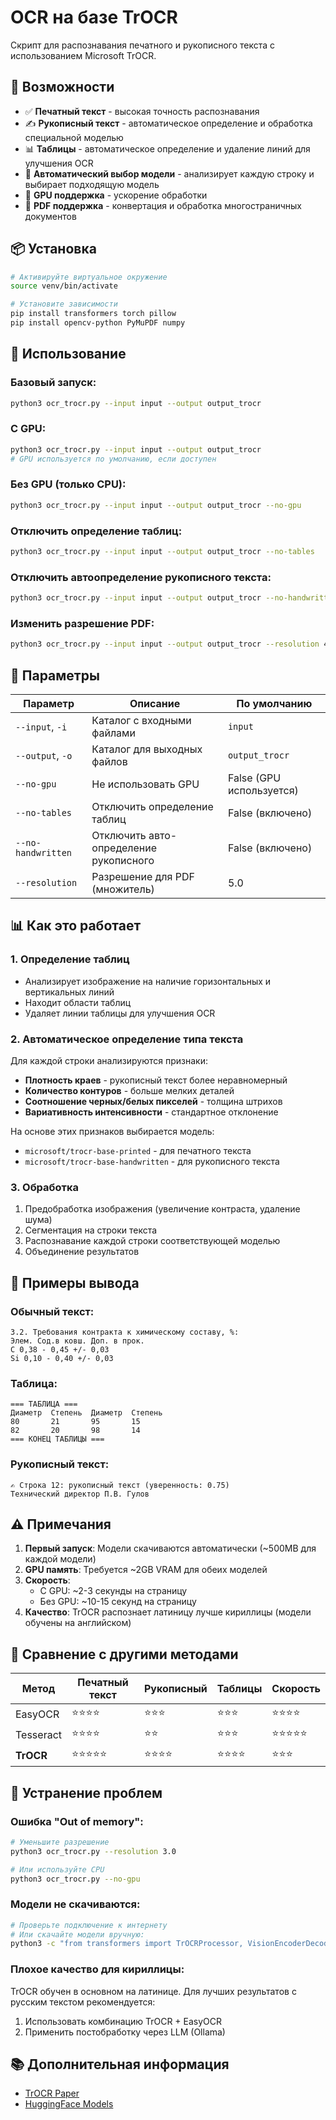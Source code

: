 # OCR на базе TrOCR

Скрипт для распознавания печатного и рукописного текста с использованием Microsoft TrOCR.

## 🎯 Возможности

- ✅ **Печатный текст** - высокая точность распознавания
- ✍️ **Рукописный текст** - автоматическое определение и обработка специальной моделью
- 📊 **Таблицы** - автоматическое определение и удаление линий для улучшения OCR
- 🔄 **Автоматический выбор модели** - анализирует каждую строку и выбирает подходящую модель
- 🚀 **GPU поддержка** - ускорение обработки
- 📄 **PDF поддержка** - конвертация и обработка многостраничных документов

## 📦 Установка

```bash
# Активируйте виртуальное окружение
source venv/bin/activate

# Установите зависимости
pip install transformers torch pillow
pip install opencv-python PyMuPDF numpy
```

## 🚀 Использование

### Базовый запуск:
```bash
python3 ocr_trocr.py --input input --output output_trocr
```

### С GPU:
```bash
python3 ocr_trocr.py --input input --output output_trocr
# GPU используется по умолчанию, если доступен
```

### Без GPU (только CPU):
```bash
python3 ocr_trocr.py --input input --output output_trocr --no-gpu
```

### Отключить определение таблиц:
```bash
python3 ocr_trocr.py --input input --output output_trocr --no-tables
```

### Отключить автоопределение рукописного текста:
```bash
python3 ocr_trocr.py --input input --output output_trocr --no-handwritten
```

### Изменить разрешение PDF:
```bash
python3 ocr_trocr.py --input input --output output_trocr --resolution 4.0
```

## 🔧 Параметры

| Параметр | Описание | По умолчанию |
|----------|----------|--------------|
| `--input`, `-i` | Каталог с входными файлами | `input` |
| `--output`, `-o` | Каталог для выходных файлов | `output_trocr` |
| `--no-gpu` | Не использовать GPU | False (GPU используется) |
| `--no-tables` | Отключить определение таблиц | False (включено) |
| `--no-handwritten` | Отключить авто-определение рукописного | False (включено) |
| `--resolution` | Разрешение для PDF (множитель) | 5.0 |

## 📊 Как это работает

### 1. Определение таблиц
- Анализирует изображение на наличие горизонтальных и вертикальных линий
- Находит области таблиц
- Удаляет линии таблицы для улучшения OCR

### 2. Автоматическое определение типа текста
Для каждой строки анализируются признаки:
- **Плотность краев** - рукописный текст более неравномерный
- **Количество контуров** - больше мелких деталей
- **Соотношение черных/белых пикселей** - толщина штрихов
- **Вариативность интенсивности** - стандартное отклонение

На основе этих признаков выбирается модель:
- `microsoft/trocr-base-printed` - для печатного текста
- `microsoft/trocr-base-handwritten` - для рукописного текста

### 3. Обработка
1. Предобработка изображения (увеличение контраста, удаление шума)
2. Сегментация на строки текста
3. Распознавание каждой строки соответствующей моделью
4. Объединение результатов

## 📝 Примеры вывода

### Обычный текст:
```
3.2. Требования контракта к химическому составу, %:
Элем. Сод.в ковш. Доп. в прок.
C 0,38 - 0,45 +/- 0,03
Si 0,10 - 0,40 +/- 0,03
```

### Таблица:
```
=== ТАБЛИЦА ===
Диаметр  Степень  Диаметр  Степень
80       21       95       15
82       20       98       14
=== КОНЕЦ ТАБЛИЦЫ ===
```

### Рукописный текст:
```
✍️ Строка 12: рукописный текст (уверенность: 0.75)
Технический директор П.В. Гулов
```

## ⚠️ Примечания

1. **Первый запуск**: Модели скачиваются автоматически (~500MB для каждой модели)
2. **GPU память**: Требуется ~2GB VRAM для обеих моделей
3. **Скорость**: 
   - С GPU: ~2-3 секунды на страницу
   - Без GPU: ~10-15 секунд на страницу
4. **Качество**: TrOCR распознает латиницу лучше кириллицы (модели обучены на английском)

## 🔄 Сравнение с другими методами

| Метод | Печатный текст | Рукописный | Таблицы | Скорость |
|-------|---------------|------------|---------|----------|
| EasyOCR | ⭐⭐⭐⭐ | ⭐⭐⭐ | ⭐⭐⭐ | ⭐⭐⭐⭐ |
| Tesseract | ⭐⭐⭐⭐ | ⭐⭐ | ⭐⭐⭐ | ⭐⭐⭐⭐⭐ |
| **TrOCR** | ⭐⭐⭐⭐⭐ | ⭐⭐⭐⭐ | ⭐⭐⭐⭐ | ⭐⭐⭐ |

## 🐛 Устранение проблем

### Ошибка "Out of memory":
```bash
# Уменьшите разрешение
python3 ocr_trocr.py --resolution 3.0

# Или используйте CPU
python3 ocr_trocr.py --no-gpu
```

### Модели не скачиваются:
```bash
# Проверьте подключение к интернету
# Или скачайте модели вручную:
python3 -c "from transformers import TrOCRProcessor, VisionEncoderDecoderModel; TrOCRProcessor.from_pretrained('microsoft/trocr-base-printed')"
```

### Плохое качество для кириллицы:
TrOCR обучен в основном на латинице. Для лучших результатов с русским текстом рекомендуется:
1. Использовать комбинацию TrOCR + EasyOCR
2. Применить постобработку через LLM (Ollama)

## 📚 Дополнительная информация

- [TrOCR Paper](https://arxiv.org/abs/2109.10282)
- [HuggingFace Models](https://huggingface.co/microsoft/trocr-base-printed)




